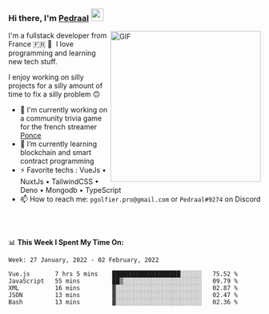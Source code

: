 ### Hi there, I'm <a href="https://pedraal.dev" target="_blank">Pedraal</a> <img src="https://media.giphy.com/media/hvRJCLFzcasrR4ia7z/giphy.gif" width="25px">
<img align="right" alt="GIF" src="https://pedraal.dev/avatar.png" width="300" height="300" />

I'm a fullstack developer from France 🇫🇷 🥖 &nbsp;I love programming and learning new
tech stuff.

I enjoy working on silly projects for a silly amount of time to fix a silly problem 🙃

- 🔭  I'm currently working on a community trivia game for the french streamer <a href="https://twitch.tv/ponce" target="_blank">Ponce</a>
- 🌱 I’m currently learning blockchain and smart contract programming
- ⚡ Favorite techs : VueJs &bull; NuxtJs &bull; TailwindCSS &bull; Deno &bull; Mongodb &bull; TypeScript
- 📫 How to reach me: `pgolfier.pro@gmail.com` or `Pedraal#9274` on Discord

<br>
<br>

📊 **This Week I Spent My Time On:**
<!--START_SECTION:waka-->
```text
Week: 27 January, 2022 - 02 February, 2022

Vue.js       7 hrs 5 mins    ███████████████████░░░░░░   75.52 % 
JavaScript   55 mins         ██▒░░░░░░░░░░░░░░░░░░░░░░   09.79 % 
XML          16 mins         ▓░░░░░░░░░░░░░░░░░░░░░░░░   02.87 % 
JSON         13 mins         ▓░░░░░░░░░░░░░░░░░░░░░░░░   02.47 % 
Bash         13 mins         ▓░░░░░░░░░░░░░░░░░░░░░░░░   02.36 % 
```
<!--END_SECTION:waka-->
